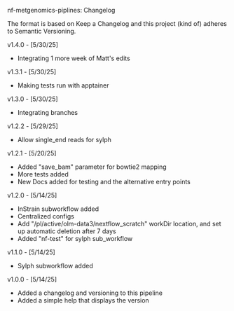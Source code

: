 nf-metgenomics-piplines: Changelog

The format is based on Keep a Changelog and this project (kind of) adheres to Semantic Versioning.

v1.4.0 - [5/30/25]
* Integrating 1 more week of Matt's edits

v1.3.1 - [5/30/25]
* Making tests run with apptainer

v1.3.0 - [5/30/25]
* Integrating branches

v1.2.2 - [5/29/25]
* Allow single_end reads for sylph

v1.2.1 - [5/20/25]
* Added "save_bam" parameter for bowtie2 mapping
* More tests added
* New Docs added for testing and the alternative entry points

v1.2.0 - [5/14/25]
* InStrain subworkflow added
* Centralized configs
* Add "/pl/active/olm-data3/nextflow_scratch" workDir location, and set up automatic deletion after 7 days
* Added "nf-test" for sylph sub_workflow

v1.1.0 - [5/14/25]
* Sylph subworkflow added

v1.0.0 - [5/14/25]
* Added a changelog and versioning to this pipeline
* Added a simple help that displays the version